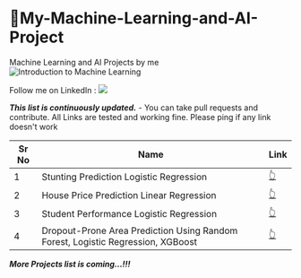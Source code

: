 # 🚀My-Machine-Learning-and-AI-Project
Machine Learning and AI Projects by me
![Introduction to Machine Learning](https://github.com/user-attachments/assets/b1a10857-8bbc-456b-9560-04699816cc8d)


Follow me on LinkedIn : [![](https://img.shields.io/badge/LinkedIn-0077B5?style=for-the-badge&logo=linkedin&logoColor=white)](https://www.linkedin.com/in/rezkanorhafizah/)

***This list is continuously updated.*** - You can take pull requests and contribute. All Links are tested and working fine. Please ping if any link doesn't work

| Sr No | Name                                                         | Link                                                         |
| ----- | ------------------------------------------------------------ | ------------------------------------------------------------ |
| 1     | Stunting Prediction Logistic Regression                      | [👆](https://www.kaggle.com/code/rezkanorhafizah/final-project-stunting-prediction) |
| 2     | House Price Prediction Linear Regression                     | [👆](https://www.kaggle.com/code/rezkanorhafizah/linear-regression-model) |
| 3     | Student Performance Logistic Regression                      | [👆](https://colab.research.google.com/drive/1y4t1bjsiJXbeA-Qs-__aDCF3hQLCgb4r?usp=sharing)        |
| 4     | Dropout-Prone Area Prediction Using Random Forest, Logistic Regression, XGBoost                               | [👆](https://medium.com/coders-camp/10-machine-learning-projects-on-time-seri%20es-forecasting-ee0368420ccd) |

***More Projects list is coming...!!!***
